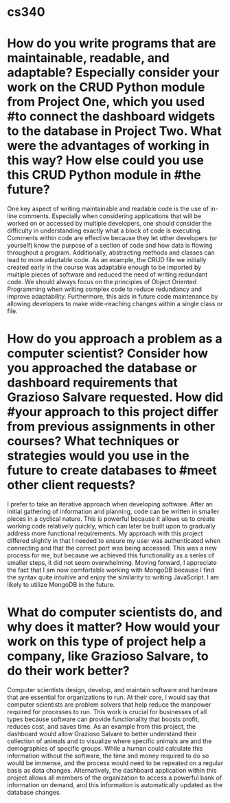 # cs340
# How do you write programs that are maintainable, readable, and adaptable? Especially consider your work on the CRUD Python module from Project One, which you used #to connect the dashboard widgets to the database in Project Two. What were the advantages of working in this way? How else could you use this CRUD Python module in #the future?
One key aspect of writing maintainable and readable code is the use of in-line comments. Especially when considering applications that will be worked on or accessed by multiple developers, one should consider the difficulty in understanding exactly what a block of code is executing. Comments within code are effective because they let other developers (or yourself) know the purpose of a section of code and how data is flowing throughout a program. Additionally, abstracting methods and classes can lead to more adaptable code. As an example, the CRUD file we initially created early in the course was adaptable enough to be imported by multiple pieces of software and reduced the need of writing redundant code. We should always focus on the principles of Object Oriented Programming when writing complex code to reduce redundancy and improve adaptability. Furthermore, this aids in future code maintenance by allowing developers to make wide-reaching changes within a single class or file.
# How do you approach a problem as a computer scientist? Consider how you approached the database or dashboard requirements that Grazioso Salvare requested. How did #your approach to this project differ from previous assignments in other courses? What techniques or strategies would you use in the future to create databases to #meet other client requests?
I prefer to take an iterative approach when developing software. After an initial gathering of information and planning, code can be written in smaller pieces in a cyclical nature. This is powerful because it allows us to create working code relatively quickly, which can later be built upon to gradually address more functional requirements. My approach with this project differed slightly in that I needed to ensure my user was authenticated when connecting and that the correct port was being accessed. This was a new process for me, but because we achieved this functionality as a series of smaller steps, it did not seem overwhelming. Moving forward, I appreciate the fact that I am now comfortable working with MongoDB because I find the syntax quite intuitive and enjoy the similarity to writing JavaScript. I am likely to utilize MongoDB in the future.
# What do computer scientists do, and why does it matter? How would your work on this type of project help a company, like Grazioso Salvare, to do their work better?
Computer scientists design, develop, and maintain software and hardware that are essential for organizations to run. At their core, I would say that computer scientists are problem solvers that help reduce the manpower required for processes to run. This work is crucial for businesses of all types because software can provide functionality that boosts profit, reduces cost, and saves time. As an example from this project, the dashboard would allow Grazioso Salvare to better understand their collection of animals and to visualize where specific animals are and the demographics of specific groups. While a human could calculate this information without the software, the time and money required to do so would be immense, and the process would need to be repeated on a regular basis as data changes. Alternatively, the dashboard application within this project allows all members of the organization to access a powerful bank of information on demand, and this information is automatically updated as the database changes.
